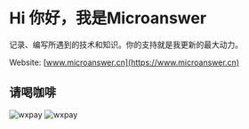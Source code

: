 # Hi 你好，我是Microanswer

记录、编写所遇到的技术和知识。你的支持就是我更新的最大动力。
<!--
![img](https://file.microanswer.cn/pexels-photo-694587.jpeg?imageView2/1/w/300/h/300)
-->




Website: [www.microanswer.cn](https://www.microanswer.cn)

## 请喝咖啡


![wxpay](http://file.microanswer.cn/microanswer_wxpay.png)
![wxpay](http://file.microanswer.cn/microanswer_alipay.png)
